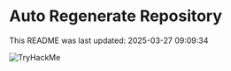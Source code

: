 # Auto Regenerate Repository

This README was last updated: 2025-03-27 09:09:34

 ![TryHackMe](https://tryhackme.com/badge/533634)